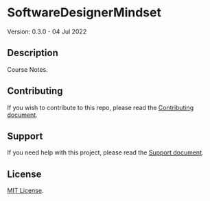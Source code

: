 # SoftwareDesignerMindset

Version: 0.3.0 - 04 Jul 2022

## Description

Course Notes.

## Contributing

If you wish to contribute to this repo, please read the [Contributing document](.github/CONTRIBUTING.md).

## Support

If you need help with this project, please read the [Support document](.github/SUPPORT.md).

## License

[MIT License](LICENSE).

